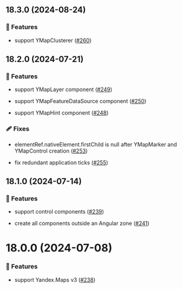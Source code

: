 ## 18.3.0 (2024-08-24)

### 🚀 Features

- support YMapClusterer ([#260](https://github.com/ddubrava/angular-yandex-maps/pull/260))

## 18.2.0 (2024-07-21)

### 🚀 Features

- support YMapLayer component ([#249](https://github.com/ddubrava/angular-yandex-maps/pull/249))

- support YMapFeatureDataSource component ([#250](https://github.com/ddubrava/angular-yandex-maps/pull/250))

- support YMapHint component ([#248](https://github.com/ddubrava/angular-yandex-maps/pull/248))

### 🩹 Fixes

- elementRef.nativeElement.firstChild is null after YMapMarker and YMapControl creation ([#253](https://github.com/ddubrava/angular-yandex-maps/pull/253))

- fix redundant application ticks ([#255](https://github.com/ddubrava/angular-yandex-maps/pull/255))

## 18.1.0 (2024-07-14)

### 🚀 Features

- support control components ([#239](https://github.com/ddubrava/angular-yandex-maps/pull/239))

- create all components outside an Angular zone ([#241](https://github.com/ddubrava/angular-yandex-maps/pull/241))

# 18.0.0 (2024-07-08)

### 🚀 Features

- support Yandex.Maps v3 ([#238](https://github.com/ddubrava/angular-yandex-maps/pull/238))
